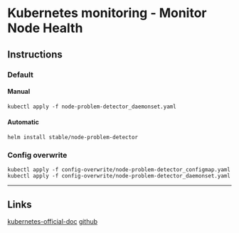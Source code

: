 
# Kubernetes monitoring - Monitor Node Health

## Instructions

### Default
#### Manual
```shell
kubectl apply -f node-problem-detector_daemonset.yaml
```
#### Automatic
```shell
helm install stable/node-problem-detector
```

### Config overwrite
```shell
kubectl apply -f config-overwrite/node-problem-detector_configmap.yaml
kubectl apply -f config-overwrite/node-problem-detector_daemonset.yaml
```

---

## Links

[kubernetes-official-doc](https://kubernetes.io/docs/tasks/debug-application-cluster/monitor-node-health/)
[github](https://github.com/kubernetes/node-problem-detector)
